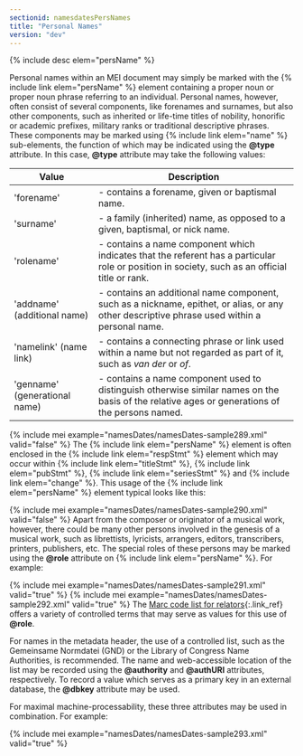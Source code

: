 ```yaml
---
sectionid: namesdatesPersNames
title: "Personal Names"
version: "dev"
---
```




{% include desc elem="persName" %}




Personal names within an MEI document may simply be marked with the {% include link elem="persName" %} element containing a proper noun or proper noun phrase referring to an
individual. Personal names, however, often consist of several components, like forenames
and
surnames, but also other components, such as inherited or life-time titles of nobility,
honorific or academic prefixes, military ranks or traditional descriptive phrases.
These
components may be marked using {% include link elem="name" %} sub-elements, the function of
which may be indicated using the **@type** attribute. In this case, **@type**
attribute may take the following values:

<table class="table table-striped">
   <thead>
      <tr>
         <th>Value</th>
         <th>Description</th>
      </tr>
   </thead>
   <tbody>
      <tr>
         <td>'forename'</td>
         <td> - contains a forename, given or baptismal name.</td>
      </tr>
      <tr>
         <td>'surname'</td>
         <td> - a family (inherited) name, as opposed to a given, baptismal, or nick name.</td>
      </tr>
      <tr>
         <td>'rolename'</td>
         <td> - contains a name component which indicates that the referent has a particular role
            or position in society, such as an official title or rank.
         </td>
      </tr>
      <tr>
         <td>'addname' (additional name)</td>
         <td> - contains an additional name component, such as a nickname, epithet, or alias, or
            any other descriptive phrase used within a personal name.
         </td>
      </tr>
      <tr>
         <td>'namelink' (name link)</td>
         <td> - contains a connecting phrase or link used within a name but not regarded as part
            of
            it, such as <em class="mentioned">van der</em> or <em class="mentioned">of</em>.
         </td>
      </tr>
      <tr>
         <td>'genname' (generational name)</td>
         <td> - contains a name component used to distinguish otherwise similar names on the basis
            of the relative ages or generations of the persons named.
         </td>
      </tr>
   </tbody>
</table>{% include mei example="namesDates/namesDates-sample289.xml" valid="false" %}
The {% include link elem="persName" %} element is often enclosed in the {% include link elem="respStmt" %} element which may occur within {% include link elem="titleStmt" %}, {% include link elem="pubStmt" %}, {% include link elem="seriesStmt" %} and {% include link elem="change" %}. This usage of the {% include link elem="persName" %} element typical looks like
this:

{% include mei example="namesDates/namesDates-sample290.xml" valid="false" %}
Apart from the composer or originator of a musical work, however, there could be many
other
persons involved in the genesis of a musical work, such as librettists, lyricists,
arrangers, editors, transcribers, printers, publishers, etc. The special roles of
these
persons may be marked using the **@role** attribute on {% include link elem="persName" %}.
For example:

{% include mei example="namesDates/namesDates-sample291.xml" valid="true" %}
{% include mei example="namesDates/namesDates-sample292.xml" valid="true" %}
The [Marc code list for
relators](http://www.loc.gov/marc/relators/relaterm.html){:.link_ref} offers a variety of controlled terms that may serve as values for this use
of **@role**.

For names in the metadata header, the use of a controlled list, such as the Gemeinsame
Normdatei (GND) or the Library of Congress Name Authorities, is recommended.
 The name and web-accessible location of
the list may be recorded using the **@authority** and **@authURI** attributes,
respectively. To record a value which serves as a primary key in an external database,
the
**@dbkey** attribute may be used.

For maximal machine-processability, these three attributes may be used in combination.
For
example:

{% include mei example="namesDates/namesDates-sample293.xml" valid="true" %}
